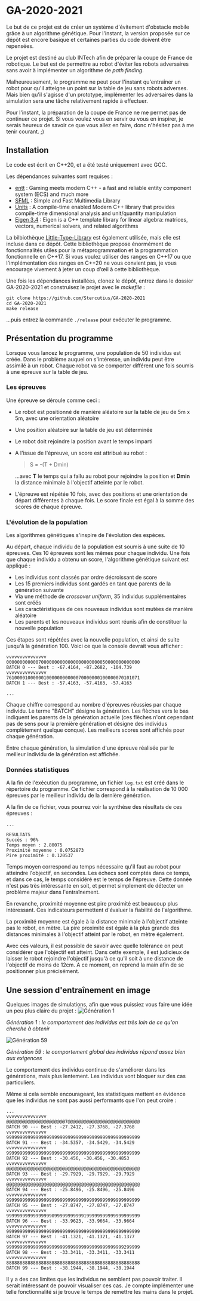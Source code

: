 # GA-2020-2021

Le but de ce projet est de créer un système d'évitement d'obstacle mobile grâce à un algorithme génétique.
Pour l'instant, la version proposée sur ce dépôt est encore basique et certaines parties du code doivent être repensées.

Le projet est destiné au club INTech afin de préparer la coupe de France de robotique. Le but est de permettre au robot d'éviter les robots adversaires sans avoir à implémenter un algorithme de _path finding_.

Malheureusement, le programme ne peut pour l'instant qu'entraîner un robot pour qu'il atteigne un point sur la table de jeu sans robots adverses. Mais bien qu'il s'agisse d'un prototype, implémenter les adversaires dans la simulation sera une tâche relativement rapide à effectuer.

Pour l'instant, la préparation de la coupe de France ne me permet pas de continuer ce projet. Si vous voulez vous en servir ou vous en inspirer, je serais heureux de savoir ce que vous allez en faire, donc n'hésitez pas à me tenir courant. ;)

## Installation

Le code est écrit en C++20, et a été testé uniquement avec GCC.

Les dépendances suivantes sont requises :
- [entt](https://github.com/skypjack/entt) : Gaming meets modern C++ - a fast and reliable entity component system (ECS) and much more
- [SFML](https://www.sfml-dev.org/) : Simple and Fast Multimedia Library
- [Units](https://github.com/mpusz/units) : A compile-time enabled Modern C++ library that provides compile-time dimensional analysis and unit/quantity manipulation
- [Eigen 3.4](https://gitlab.com/libeigen/eigen/-/tree/3.4) : Eigen is a C++ template library for linear algebra: matrices, vectors, numerical solvers, and related algorithms

La bilbiothèque [Little-Type-Library](https://github.com/qnope/Little-Type-Library) est également utilisée, mais elle est incluse dans ce dépôt. Cette bibliothèque propose énormément de fonctionnalités utiles pour la métaprogrammation et la programmation fonctionnelle en C++17. Si vous voulez utiliser des ranges en C++17 ou que l'implémentation des ranges en C++20 ne vous convient pas, je vous encourage vivement à jeter un coup d’œil à cette bibliothèque.

Une fois les dépendances installées, clonez le dépôt, entrez dans le dossier GA-2020-2021 et construisez le projet avec le _makefile_ :
```    
git clone https://github.com/Stercutius/GA-2020-2021
cd GA-2020-2021
make release
```
...puis entrez la commande `./release` pour exécuter le programme.

## Présentation du programme
Lorsque vous lancez le programme, une population de 50 individus est créée. Dans le problème auquel on s'intéresse, un individu peut être assimilé à un robot. Chaque robot va se comporter différent une fois soumis à une épreuve sur la table de jeu.

### Les épreuves

Une épreuve se déroule comme ceci :
- Le robot est positionné de manière aléatoire sur la table de jeu de 5m x 5m, avec une orientation aléatoire
- Une position aléatoire sur la table de jeu est déterminée
- Le robot doit rejoindre la position avant le temps imparti
- A l'issue de l'épreuve, un score est attribué au robot :
  > S = -(T + Dmin)
  
  ...avec **T** le temps qui a fallu au robot pour rejoindre la position et **Dmin** la distance minimale à l'objectif atteinte par le robot.
- L'épreuve est répétée 10 fois, avec des positions et une orientation de départ différentes à chaque fois. Le score finale est égal à la somme des scores de chaque épreuve.

### L'évolution de la population

Les algorithmes génétiques s'inspire de l'évolution des espèces.

Au départ, chaque individu de la population est soumis à une suite de 10 épreuves. Ces 10 épreuves sont les mêmes pour chaque individu.
Une fois que chaque individu a obtenu un score, l'algorithme génétique suivant est appliqué :
- Les individus sont classés par ordre décroissant de score
- Les 15 premiers individus sont gardés en tant que parents de la génération suivante
- Via une méthode de _crossover uniform_, 35 individus supplémentaires sont créés
- Les caractéristiques de ces nouveaux individus sont mutées de manière aléatoire
- Les parents et les nouveaux individus sont réunis afin de constituer la nouvelle population
  
Ces étapes sont répétées avec la nouvelle population, et ainsi de suite jusqu'à la génération 100. Voici ce que la console devrait vous afficher :

```
vvvvvvvvvvvvvvv
00000000000070000000000000000000000050000000000000
BATCH 0 --- Best : -67.4164, -87.2682, -104.739
vvvvvvvvvvvvvvv
76100001000000100000000000070000000100000070101071
BATCH 1 --- Best : -57.4163, -57.4163, -57.4163

...
```

Chaque chiffre correspond au nombre d'épreuves réussies par chaque individu. Le terme "BATCH" désigne la génération. Les flèches vers le bas indiquent les parents de la génération actuelle (ces flèches n'ont cependant pas de sens pour la première génération et désigne des individus complètement quelque conque). Les meilleurs scores sont affichés pour chaque génération.

Entre chaque génération, la simulation d'une épreuve réalisée par le meilleur individu de la génération est affichée.

### Données statistiques

A la fin de l'exécution du programme, un fichier `log.txt` est créé dans le répertoire du programme. Ce fichier correspond à la réalisation de 10 000 épreuves par le meilleur individu de la dernière génération.

A la fin de ce fichier, vous pourrez voir la synthèse des résultats de ces épreuves :

```
...

RESULTATS
Succès : 96%
Temps moyen : 2.80075
Proximité moyenne : 0.0752873
Pire proximité : 0.120537
```

Temps moyen correspond au temps nécessaire qu'il faut au robot pour atteindre l'objectif, en secondes. Les échecs sont comptés dans ce temps, et dans ce cas, le temps considéré est le temps de l'épreuve. Cette donnée n'est pas très intéressante en soit, et permet simplement de détecter un problème majeur dans l'entraînement.

En revanche, proximité moyenne est pire proximité est beaucoup plus intéressant. Ces indicateurs permettent d'évaluer la fiabilité de l'algorithme.

La proximité moyenne est égale à la distance minimale à l'objectif atteinte pas le robot, en mètre. La pire proximité est égale à la plus grande des distances minimales à l'objectif atteint par le robot, en mètre également.

Avec ces valeurs, il est possible de savoir avec quelle tolérance on peut considérer que l'objectif est atteint. Dans cette exemple, il est judicieux de laisser le robot rejoindre l'objectif jusqu'à ce qu'il soit à une distance de l'objectif de moins de 12cm. A ce moment, on reprend la main afin de se positionner plus précisément.

## Une session d'entraînement en image

Quelques images de simulations, afin que vous puissiez vous faire une idée un peu plus claire du projet :
![Génération 1](https://github.com/Stercutius/GA-2020-2021/blob/main/doc/first_gen.gif)

_Génération 1 : le comportement des individus est très loin de ce qu'on cherche à obtenir_

![Génération 59](https://github.com/Stercutius/GA-2020-2021/blob/main/doc/gen_59.gif)

_Génération 59 : le comportement global des individus répond assez bien aux exigences_

Le comportement des individus continue de s'améliorer dans les générations, mais plus lentement. Les individus vont bloquer sur des cas particuliers.

Même si cela semble encourageant, les statistiques mettent en évidence que les individus ne sont pas aussi performants que l'on peut croire :
```
...
vvvvvvvvvvvvvvv
@@@@@@@@@@@@@@@@@@@@@@7@@@@@@@@@@@@@@@@@@@@@@@@@@@
BATCH 90 --- Best : -27.2412, -27.3768, -27.3768
vvvvvvvvvvvvvvv
99999999999999999999999999999999999999999999999999
BATCH 91 --- Best : -34.5357, -34.5429, -34.5429
vvvvvvvvvvvvvvv
99999999999999999999999999999999999999999999999999
BATCH 92 --- Best : -30.456, -30.456, -30.4853
vvvvvvvvvvvvvvv
@@@@@@@@@@@@@@@@@@@@@@@@@@@@@@@@@@@@@@@@@@@@@@@@@@
BATCH 93 --- Best : -29.7929, -29.7929, -29.7929
vvvvvvvvvvvvvvv
@@@@@@@@@@@@@@@@@@@@@@@@@@@@@@@@@@@@@@@@@@@@@@@@@@
BATCH 94 --- Best : -25.8496, -25.8496, -25.8496
vvvvvvvvvvvvvvv
99999999999999999999999999999999999999999999999999
BATCH 95 --- Best : -27.8747, -27.8747, -27.8747
vvvvvvvvvvvvvvv
99999999999999999099999999999199999999999999999999
BATCH 96 --- Best : -33.9623, -33.9664, -33.9664
vvvvvvvvvvvvvvv
99999999999999999999999999999999999999999999999999
BATCH 97 --- Best : -41.1321, -41.1321, -41.1377
vvvvvvvvvvvvvvv
99999999999999999999999999999999999999999999299999
BATCH 98 --- Best : -33.3411, -33.3411, -33.3411
vvvvvvvvvvvvvvv
88888888888888888888888888888888888888888888888888
BATCH 99 --- Best : -38.1944, -38.1944, -38.1944
```
Il y a des cas limites que les individus ne semblent pas pouvoir traiter. Il serait intéressant de pouvoir visualiser ces cas. Je compte implémenter une telle fonctionnalité si je trouve le temps de remettre les mains dans le projet.
